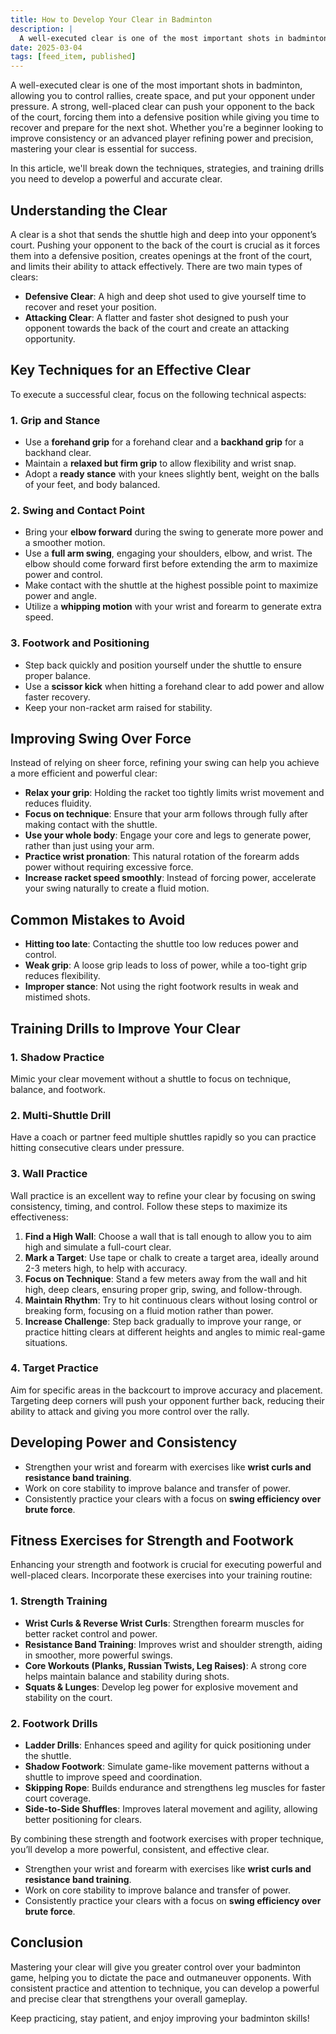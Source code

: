 ```yaml
---
title: How to Develop Your Clear in Badminton
description: |
  A well-executed clear is one of the most important shots in badminton, allowing you to control rallies, create space, and put your opponent under pressure. A strong, well-placed clear can push your opponent to the back of the court, forcing them into a defensive position while giving you time to recover and prepare for the next shot. Whether you're a beginner looking to improve consistency or an advanced player refining power and precision, mastering your clear is essential for success.
date: 2025-03-04
tags: [feed_item, published]
---
```


A well-executed clear is one of the most important shots in badminton, allowing you to control rallies, create space, and put your opponent under pressure. A strong, well-placed clear can push your opponent to the back of the court, forcing them into a defensive position while giving you time to recover and prepare for the next shot. Whether you're a beginner looking to improve consistency or an advanced player refining power and precision, mastering your clear is essential for success. 

In this article, we'll break down the techniques, strategies, and training drills you need to develop a powerful and accurate clear.

## Understanding the Clear
A clear is a shot that sends the shuttle high and deep into your opponent’s court. Pushing your opponent to the back of the court is crucial as it forces them into a defensive position, creates openings at the front of the court, and limits their ability to attack effectively. There are two main types of clears:
- **Defensive Clear**: A high and deep shot used to give yourself time to recover and reset your position.
- **Attacking Clear**: A flatter and faster shot designed to push your opponent towards the back of the court and create an attacking opportunity.

## Key Techniques for an Effective Clear
To execute a successful clear, focus on the following technical aspects:

### 1. Grip and Stance
- Use a **forehand grip** for a forehand clear and a **backhand grip** for a backhand clear.
- Maintain a **relaxed but firm grip** to allow flexibility and wrist snap.
- Adopt a **ready stance** with your knees slightly bent, weight on the balls of your feet, and body balanced.

### 2. Swing and Contact Point
- Bring your **elbow forward** during the swing to generate more power and a smoother motion.
- Use a **full arm swing**, engaging your shoulders, elbow, and wrist. The elbow should come forward first before extending the arm to maximize power and control.
- Make contact with the shuttle at the highest possible point to maximize power and angle.
- Utilize a **whipping motion** with your wrist and forearm to generate extra speed.

### 3. Footwork and Positioning
- Step back quickly and position yourself under the shuttle to ensure proper balance.
- Use a **scissor kick** when hitting a forehand clear to add power and allow faster recovery.
- Keep your non-racket arm raised for stability.

## Improving Swing Over Force
Instead of relying on sheer force, refining your swing can help you achieve a more efficient and powerful clear:
- **Relax your grip**: Holding the racket too tightly limits wrist movement and reduces fluidity.
- **Focus on technique**: Ensure that your arm follows through fully after making contact with the shuttle.
- **Use your whole body**: Engage your core and legs to generate power, rather than just using your arm.
- **Practice wrist pronation**: This natural rotation of the forearm adds power without requiring excessive force.
- **Increase racket speed smoothly**: Instead of forcing power, accelerate your swing naturally to create a fluid motion.

## Common Mistakes to Avoid
- **Hitting too late**: Contacting the shuttle too low reduces power and control.
- **Weak grip**: A loose grip leads to loss of power, while a too-tight grip reduces flexibility.
- **Improper stance**: Not using the right footwork results in weak and mistimed shots.

## Training Drills to Improve Your Clear
### 1. Shadow Practice
Mimic your clear movement without a shuttle to focus on technique, balance, and footwork.

### 2. Multi-Shuttle Drill
Have a coach or partner feed multiple shuttles rapidly so you can practice hitting consecutive clears under pressure.

### 3. Wall Practice
Wall practice is an excellent way to refine your clear by focusing on swing consistency, timing, and control. Follow these steps to maximize its effectiveness:

1. **Find a High Wall**: Choose a wall that is tall enough to allow you to aim high and simulate a full-court clear.
2. **Mark a Target**: Use tape or chalk to create a target area, ideally around 2-3 meters high, to help with accuracy.
3. **Focus on Technique**: Stand a few meters away from the wall and hit high, deep clears, ensuring proper grip, swing, and follow-through.
4. **Maintain Rhythm**: Try to hit continuous clears without losing control or breaking form, focusing on a fluid motion rather than power.
5. **Increase Challenge**: Step back gradually to improve your range, or practice hitting clears at different heights and angles to mimic real-game situations.

### 4. Target Practice
Aim for specific areas in the backcourt to improve accuracy and placement. Targeting deep corners will push your opponent further back, reducing their ability to attack and giving you more control over the rally.

## Developing Power and Consistency
- Strengthen your wrist and forearm with exercises like **wrist curls and resistance band training**.
- Work on core stability to improve balance and transfer of power.
- Consistently practice your clears with a focus on **swing efficiency over brute force**.

## Fitness Exercises for Strength and Footwork
Enhancing your strength and footwork is crucial for executing powerful and well-placed clears. Incorporate these exercises into your training routine:

### 1. Strength Training
- **Wrist Curls & Reverse Wrist Curls**: Strengthen forearm muscles for better racket control and power.
- **Resistance Band Training**: Improves wrist and shoulder strength, aiding in smoother, more powerful swings.
- **Core Workouts (Planks, Russian Twists, Leg Raises)**: A strong core helps maintain balance and stability during shots.
- **Squats & Lunges**: Develop leg power for explosive movement and stability on the court.

### 2. Footwork Drills
- **Ladder Drills**: Enhances speed and agility for quick positioning under the shuttle.
- **Shadow Footwork**: Simulate game-like movement patterns without a shuttle to improve speed and coordination.
- **Skipping Rope**: Builds endurance and strengthens leg muscles for faster court coverage.
- **Side-to-Side Shuffles**: Improves lateral movement and agility, allowing better positioning for clears.

By combining these strength and footwork exercises with proper technique, you’ll develop a more powerful, consistent, and effective clear.
- Strengthen your wrist and forearm with exercises like **wrist curls and resistance band training**.
- Work on core stability to improve balance and transfer of power.
- Consistently practice your clears with a focus on **swing efficiency over brute force**.

## Conclusion
Mastering your clear will give you greater control over your badminton game, helping you to dictate the pace and outmaneuver opponents. With consistent practice and attention to technique, you can develop a powerful and precise clear that strengthens your overall gameplay. 

Keep practicing, stay patient, and enjoy improving your badminton skills!

